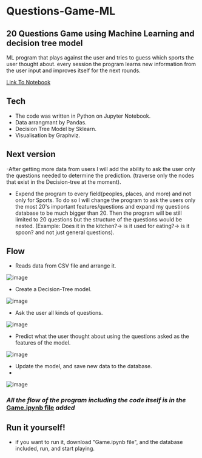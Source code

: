 # Questions-Game-ML
## 20 Questions Game using Machine Learning and decision tree model
ML program that plays against the user and tries to guess which sports the user thought about.
every session the program learns new information from the user input and improves itself for the next rounds.

<a href="https://github.com/yoavta/Questions-Game-ML/blob/main/Game.ipynb">Link To Notebook</a>


## Tech
- The code was written in Python on Jupyter Notebook.
- Data arrangmant by Pandas.
- Decision Tree Model by Sklearn.
- Visualisation by Graphviz.

## Next version
-After getting more data from users I will add the ability to ask the user only the questions needed to determine the prediction. (traverse only the nodes that exist in the Decision-tree at the moment).

- Expend the program to every field(peoples, places, and more) and not only for Sports.
To do so I will change the program to ask the users only the most 20's important features/questions and expand my questions database to be much bigger than 20. 
Then the program will be still limited to 20 questions but the structure of the questions would be nested. (Example: Does it in the kitchen?-> is it used for eating?-> is it spoon? and not just general questions).

## Flow
- Reads data from CSV file and arrange it.

![image](https://user-images.githubusercontent.com/70321869/141645091-c3b3430c-58d7-458a-a5e0-2430e06fa356.png)


- Create a Decision-Tree model.

![image](https://user-images.githubusercontent.com/70321869/141645097-40cd91dd-71d2-496a-8437-210f0bba2278.png)

- Ask the user all kinds of questions.

![image](https://user-images.githubusercontent.com/70321869/141645110-d087df3c-41d2-4b2b-9ab1-a56f427ba838.png)

- Predict what the user thought  about using the questions asked as the features of the model.

![image](https://user-images.githubusercontent.com/70321869/141645124-273dfa4f-380a-4324-bb8f-2894c5120600.png)

- Update the model, and save new data to the database.
- 
![image](https://user-images.githubusercontent.com/70321869/141645130-139f146c-796a-4c3e-8009-5389e07722bd.png)

### _All the flow of the program including the code itself is in the_ <a href="https://github.com/yoavta/Questions-Game-ML/blob/main/Game.ipynb">Game.ipynb file</a> _added_



## Run it yourself!
- if you want to run it, download "Game.ipynb file", and the database included, run, and start playing.
